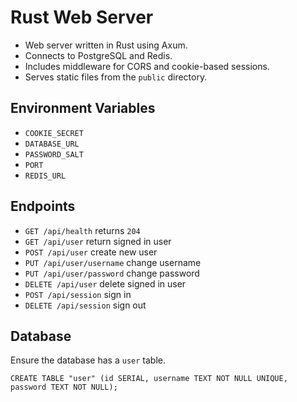 # Rust Web Server

- Web server written in Rust using Axum.
- Connects to PostgreSQL and Redis.
- Includes middleware for CORS and cookie-based sessions.
- Serves static files from the `public` directory.

## Environment Variables

- `COOKIE_SECRET`
- `DATABASE_URL`
- `PASSWORD_SALT`
- `PORT`
- `REDIS_URL`

## Endpoints

- `GET /api/health` returns `204`
- `GET /api/user` return signed in user
- `POST /api/user` create new user
- `PUT /api/user/username` change username
- `PUT /api/user/password` change password
- `DELETE /api/user` delete signed in user
- `POST /api/session` sign in
- `DELETE /api/session` sign out

## Database

Ensure the database has a `user` table.

`CREATE TABLE "user" (id SERIAL, username TEXT NOT NULL UNIQUE, password TEXT NOT NULL);`
